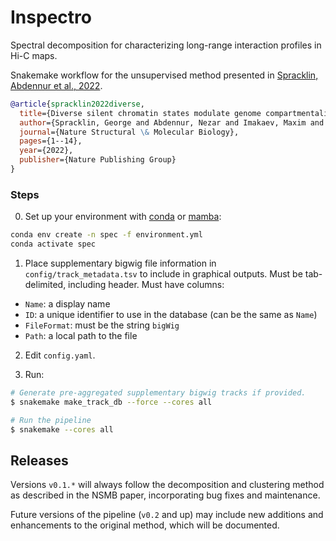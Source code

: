 # Inspectro

Spectral decomposition for characterizing long-range interaction profiles in Hi-C maps. 

Snakemake workflow for the unsupervised method presented in [Spracklin, Abdennur et al., 2022](https://www.nature.com/articles/s41594-022-00892-7).

```bibtex
@article{spracklin2022diverse,
  title={Diverse silent chromatin states modulate genome compartmentalization and loop extrusion barriers},
  author={Spracklin, George and Abdennur, Nezar and Imakaev, Maxim and Chowdhury, Neil and Pradhan, Sriharsa and Mirny, Leonid A and Dekker, Job},
  journal={Nature Structural \& Molecular Biology},
  pages={1--14},
  year={2022},
  publisher={Nature Publishing Group}
}
```


### Steps
0. Set up your environment with [conda](https://docs.conda.io/en/latest/miniconda.html) or [mamba](https://github.com/mamba-org/mamba):

```sh
conda env create -n spec -f environment.yml
conda activate spec
```

1. Place supplementary bigwig file information in `config/track_metadata.tsv` to include in graphical outputs. Must be tab-delimited, including header. Must have columns:

* `Name`: a display name
* `ID`: a unique identifier to use in the database (can be the same as `Name`)
* `FileFormat`: must be the string `bigWig`
* `Path`: a local path to the file

2. Edit `config.yaml`.

3. Run:

```sh
# Generate pre-aggregated supplementary bigwig tracks if provided.
$ snakemake make_track_db --force --cores all

# Run the pipeline
$ snakemake --cores all
```

## Releases

Versions `v0.1.*` will always follow the decomposition and clustering method as described in the NSMB paper, incorporating bug fixes and maintenance.

Future versions of the pipeline (`v0.2` and up) may include new additions and enhancements to the original method, which will be documented.
